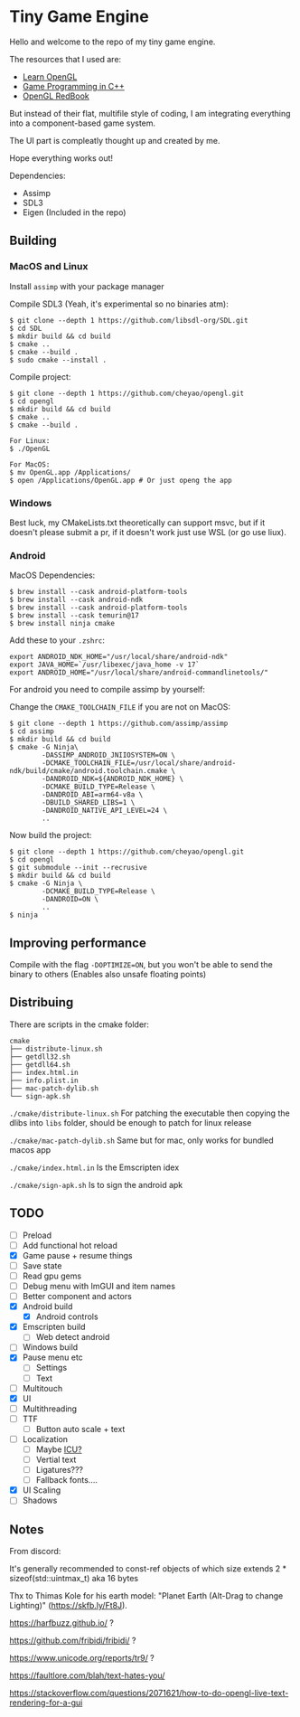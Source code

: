 # Tiny Game Engine

Hello and welcome to the repo of my tiny game engine.

The resources that I used are:
- [Learn OpenGL](https://learnopengl.com)
- [Game Programming in C++](https://github.com/gameprogcpp/code)
- [OpenGL RedBook](https://www.opengl-redbook.com)

But instead of their flat, multifile style of coding, I am integrating everything into a component-based game system.

The UI part is compleatly thought up and created by me.

Hope everything works out!

Dependencies:

- Assimp 
- SDL3 
- Eigen (Included in the repo)

## Building

### MacOS and Linux

Install `assimp` with your package manager

Compile SDL3 (Yeah, it's experimental so no binaries atm):
```
$ git clone --depth 1 https://github.com/libsdl-org/SDL.git
$ cd SDL 
$ mkdir build && cd build
$ cmake ..
$ cmake --build .
$ sudo cmake --install .
```

Compile project:

```
$ git clone --depth 1 https://github.com/cheyao/opengl.git
$ cd opengl 
$ mkdir build && cd build 
$ cmake ..
$ cmake --build .

For Linux:
$ ./OpenGL

For MacOS:
$ mv OpenGL.app /Applications/
$ open /Applications/OpenGL.app # Or just openg the app
```

### Windows

Best luck, my CMakeLists.txt theoretically can support msvc, but if it doesn't please submit a pr, if it doesn't work just use WSL (or go use liux).

### Android

MacOS Dependencies:
```
$ brew install --cask android-platform-tools
$ brew install --cask android-ndk
$ brew install --cask android-platform-tools
$ brew install --cask temurin@17
$ brew install ninja cmake
```

Add these to your `.zshrc`:
```
export ANDROID_NDK_HOME="/usr/local/share/android-ndk"
export JAVA_HOME=`/usr/libexec/java_home -v 17`
export ANDROID_HOME="/usr/local/share/android-commandlinetools/"
```

For android you need to compile assimp by yourself:

Change the `CMAKE_TOOLCHAIN_FILE` if you are not on MacOS:
```
$ git clone --depth 1 https://github.com/assimp/assimp 
$ cd assimp 
$ mkdir build && cd build
$ cmake -G Ninja\ 
        -DASSIMP_ANDROID_JNIIOSYSTEM=ON \
        -DCMAKE_TOOLCHAIN_FILE=/usr/local/share/android-ndk/build/cmake/android.toolchain.cmake \
        -DANDROID_NDK=${ANDROID_NDK_HOME} \
        -DCMAKE_BUILD_TYPE=Release \
        -DANDROID_ABI=arm64-v8a \
        -DBUILD_SHARED_LIBS=1 \
        -DANDROID_NATIVE_API_LEVEL=24 \
        ..
```

Now build the project:
```
$ git clone --depth 1 https://github.com/cheyao/opengl.git 
$ cd opengl
$ git submodule --init --recrusive
$ mkdir build && cd build 
$ cmake -G Ninja \
        -DCMAKE_BUILD_TYPE=Release \
        -DANDROID=ON \
        ..
$ ninja
```

## Improving performance
Compile with the flag `-DOPTIMIZE=ON`, but you won't be able to send the binary to others (Enables also unsafe floating points)

## Distribuing
There are scripts in the cmake folder:

```
cmake
├── distribute-linux.sh
├── getdll32.sh
├── getdll64.sh
├── index.html.in
├── info.plist.in
├── mac-patch-dylib.sh
└── sign-apk.sh
```

`./cmake/distribute-linux.sh` For patching the executable then copying the dlibs into `libs` folder, should be enough to patch for linux release

`./cmake/mac-patch-dylib.sh` Same but for mac, only works for bundled macos app

`./cmake/index.html.in` Is the Emscripten idex

`./cmake/sign-apk.sh` Is to sign the android apk

## TODO

- [ ] Preload
- [ ] Add functional hot reload
- [x] Game pause + resume things
- [ ] Save state
- [ ] Read gpu gems
- [ ] Debug menu with ImGUI and item names
- [ ] Better component and actors
- [x] Android build
    - [x] Android controls
- [x] Emscripten build
    - [ ] Web detect android
- [ ] Windows build
- [x] Pause menu etc
    - [ ] Settings
    - [ ] Text
- [ ] Multitouch
- [x] UI
- [ ] Multithreading
- [ ] TTF
    - [ ] Button auto scale + text
- [ ] Localization
    - [ ] Maybe [ICU?](https://icu.unicode.org/)
    - [ ] Vertial text
    - [ ] Ligatures???
    - [ ] Fallback fonts....
- [x] UI Scaling
- [ ] Shadows

## Notes

From discord:

It's generally recommended to const-ref objects of which size extends 2 * sizeof(std::uintmax_t) aka 16 bytes

Thx to Thimas Kole for his earth model: "Planet Earth (Alt-Drag to change Lighting)" (https://skfb.ly/Ft8J).

https://harfbuzz.github.io/ ?

https://github.com/fribidi/fribidi/ ?

https://www.unicode.org/reports/tr9/ ?

https://faultlore.com/blah/text-hates-you/

https://stackoverflow.com/questions/2071621/how-to-do-opengl-live-text-rendering-for-a-gui
